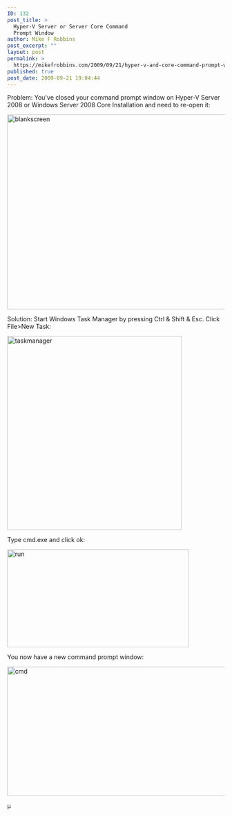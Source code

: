 ```yaml
---
ID: 132
post_title: >
  Hyper-V Server or Server Core Command
  Prompt Window
author: Mike F Robbins
post_excerpt: ""
layout: post
permalink: >
  https://mikefrobbins.com/2009/09/21/hyper-v-and-core-command-prompt-window/
published: true
post_date: 2009-09-21 19:04:44
---
```

Problem:
You've closed your command prompt window on Hyper-V Server 2008 or Windows Server 2008 Core Installation and need to re-open it:

<img class="alignnone size-full wp-image-143" title="blankscreen" src="http://mikefrobbins.com/wp-content/uploads/2009/09/blankscreen.png" alt="blankscreen" width="600" height="450" />

Solution:
Start Windows Task Manager by pressing Ctrl &amp; Shift &amp; Esc. Click File&gt;New Task:

<img class="alignnone size-full wp-image-134" title="taskmanager" src="http://mikefrobbins.com/wp-content/uploads/2009/09/taskmanager1.png" alt="taskmanager" width="404" height="448" />

Type cmd.exe and click ok:

<img class="alignnone size-full wp-image-135" title="run" src="http://mikefrobbins.com/wp-content/uploads/2009/09/run.png" alt="run" width="421" height="226" />

You now have a new command prompt window:

<img class="alignnone size-full wp-image-136" title="cmd" src="http://mikefrobbins.com/wp-content/uploads/2009/09/cmd.png" alt="cmd" width="600" height="299" />

µ